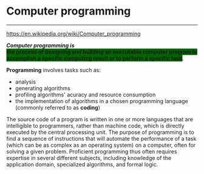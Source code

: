 # Computer programming
---

https://en.wikipedia.org/wiki/Computer_programming

***Computer programming is***  
**<span style="background-color: darkgreen" >the process of designing and building an executable computer program to accomplish a specific computing result or to perform a specific task</span>**.

**Programming** involves tasks such as:
   - analysis
   - generating algorithms
   - profiling algorithms' acuracy and resource consumption
   - the implementation of algorithms in a chosen programming language (commonly referred to as **coding**)

The source code of a program is written in one or more languages that are intelligible to programmers, rather than machine code, which is directly executed by the central processing unit. The purpose of programming is to find a sequence of instructions that will automate the performance of a task (which can be as complex as an operating system) on a computer, often for solving a given problem. Proficient programming thus often requires expertise in several different subjects, including knowledge of the application domain, specialized algorithms, and formal logic. 
    
